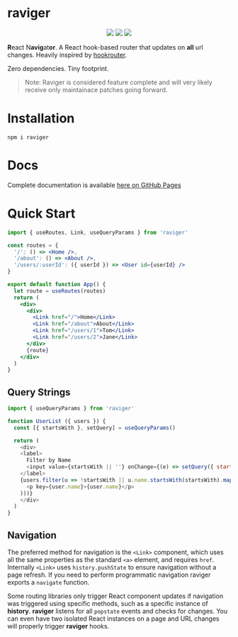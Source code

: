 # raviger

<p align="center">
    <a href="https://bundlephobia.com/package/raviger@latest" alt="Bundlephobia">
        <img src="https://badgen.net/bundlephobia/min/raviger" /></a>
    <a href="https://bundlephobia.com/package/raviger@latest" alt="Bundlephobia gzip">
        <img src="https://badgen.net/bundlephobia/minzip/raviger" /></a>
    <a href="https://github.com/kyeotic/raviger/actions" alt="Builds">
        <img src="https://github.com/kyeotic/raviger/workflows/Tests/badge.svg" /></a>
</p>


**R**eact N**avig**at**or**. A React hook-based router that updates on **all** url changes. Heavily inspired by [hookrouter](https://github.com/Paratron/hookrouter).

Zero dependencies. Tiny footprint.

> Note: Raviger is considered feature complete and will very likely receive only maintainace patches going forward.

# Installation

```
npm i raviger
```

# Docs

Complete documentation is available [here on GitHub Pages](https://kyeotic.github.io/raviger/)

# Quick Start

```jsx
import { useRoutes, Link, useQueryParams } from 'raviger'

const routes = {
  '/': () => <Home />,
  '/about': () => <About />,
  '/users/:userId': ({ userId }) => <User id={userId} />
}

export default function App() {
  let route = useRoutes(routes)
  return (
    <div>
      <div>
        <Link href="/">Home</Link>
        <Link href="/about">About</Link>
        <Link href="/users/1">Tom</Link>
        <Link href="/users/2">Jane</Link>
      </div>
      {route}
    </div>
  )
}
```

## Query Strings

```javascript
import { useQueryParams } from 'raviger'

function UserList ({ users }) {
  const [{ startsWith }, setQuery] = useQueryParams()

  return (
    <div>
    <label>
      Filter by Name
      <input value={startsWith || ''} onChange={(e) => setQuery({ startsWith: e.target.value})} />
    </label>
    {users.filter(u => !startsWith || u.name.startsWith(startsWith).map(user => (
      <p key={user.name}>{user.name}</p>
    )))}
    </div>
  )
}
```

## Navigation

The preferred method for navigation is the `<Link>` component, which uses all the same properties as the standard `<a>` element, and requires `href`. Internally `<Link>` uses `history.pushState` to ensure navigation without a page refresh. If you need to perform programmatic navigation raviger exports a `navigate` function.

Some routing libraries only trigger React component updates if navigation was triggered using specific methods, such as a specific instance of **history**. **raviger** listens for all `popstate` events and checks for changes. You can even have two isolated React instances on a page and URL changes will properly trigger **raviger** hooks.
